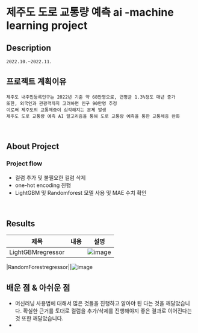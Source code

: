 # 제주도 도로 교통량 예측 ai -machine learning project 
  
  ## Description
  
    2022.10.~2022.11.
  
  ## 프로젝트 계획이유
  
    제주도 내주민등록인구는 2022년 기준 약 68만명으로, 연평균 1.3%정도 매년 증가 
    또한, 외국인과 관광객까지 고려하면 인구 90만명 추정
    이로써 제주도의 교통체증이 심각해지는 문제 발생
    제주도 도로 교통량 예측 AI 알고리즘을 통해 도로 교통량 예측을 통한 교통체증 완화
    
<br>



  ## About Project
  

  ### Project flow


* 컬럼 추가 및 불필요한 컬럼 삭제
* one-hot encoding 진행
* LightGBM 및 Randomforest 모델 사용 및 MAE 수치 확인

<br>


  ## Results


|제목|내용|설명|
|------|---|---|
|LightGBMregressor||![image](https://user-images.githubusercontent.com/108558240/201236061-9826e625-5f7e-41f5-bf9d-d3fd54d1f751.png)

|RandomForestregressor||![image](https://user-images.githubusercontent.com/108558240/201236085-1cabe93b-4f99-473e-86b2-4594d9481860.png)



  ## 배운 점 & 아쉬운 점
  
  
* 머신러닝 사용법에 대해서 많은 것들을 진행하고 알아야 된 다는 것을 깨달았습니다. 확실한 근거를 토대로 컬럼을 추가/삭제를 진행해야지 좋은 결과로 이어진다는 것 또한 깨달았습니다.
* 
  
